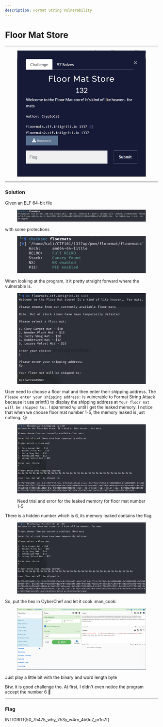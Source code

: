 ```yaml
---
description: Format String Vulnerability
---
```


# Floor Mat Store

***

<figure><img src="../../../.gitbook/assets/image (23).png" alt=""><figcaption></figcaption></figure>

***

### Solution

Given an ELF 64-bit file

<figure><img src="../../../.gitbook/assets/image (1) (1) (1) (1) (1) (1) (1) (1) (1) (1) (1) (1) (1) (1).png" alt=""><figcaption></figcaption></figure>

with some protections

<figure><img src="../../../.gitbook/assets/image (2) (1) (1) (1) (1) (1) (1) (1) (1) (1) (1) (1).png" alt=""><figcaption></figcaption></figure>

When looking at the program, it it pretty straight forward where the vulnerable is.

<figure><img src="../../../.gitbook/assets/image (4) (1) (1) (1) (1) (1) (1) (1).png" alt=""><figcaption></figcaption></figure>

User need to choose a floor mat and then enter their shipping address. The `Please enter your shipping address:` is vulnerable to Format String Attack because it use printf() to display the shipping address at `Your floor mat will be shipped to:`. I spammed `%p` until i get the leaked memory. I notice that when we choose floor mat number 1-5, the memory leaked is just nothing. :cry:

<figure><img src="../../../.gitbook/assets/image (5) (1) (1) (1) (1) (1) (1).png" alt=""><figcaption><p>Need trial and error for the leaked memory for floor mat number 1-5</p></figcaption></figure>

There is a hidden number which is 6, its memory leaked contains the flag.

<figure><img src="../../../.gitbook/assets/image (6) (1) (1) (1) (1) (1).png" alt=""><figcaption></figcaption></figure>

So, put the hex in CyberChef and let it cook :man\_cook:

<figure><img src="../../../.gitbook/assets/image (7) (1) (1) (1) (1) (1).png" alt=""><figcaption></figcaption></figure>

Just play a little bit with the binary and word length byte

Btw, it is good challenge tho. At first, I didn't even notice the program accept the number 6 :rofl:

***

### Flag

INTIGRITI{50\_7h475\_why\_7h3y\_w4rn\_4b0u7\_pr1n7f}
